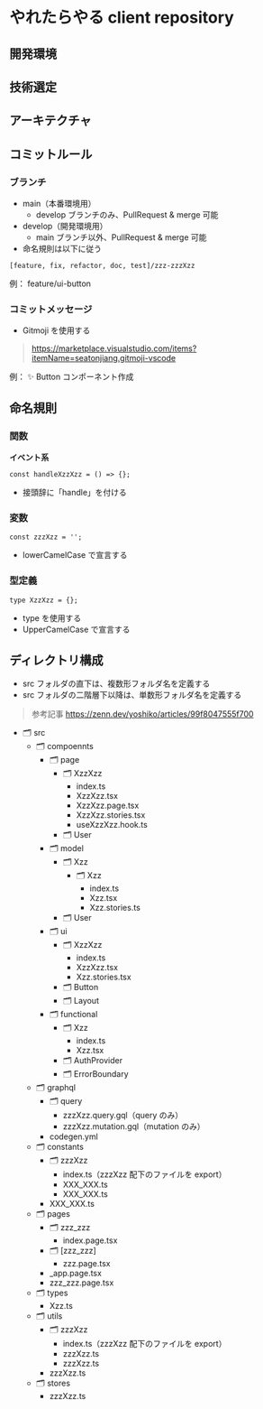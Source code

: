 # やれたらやる client repository

## 開発環境

## 技術選定

## アーキテクチャ

## コミットルール

### ブランチ

- main（本番環境用）
  - develop ブランチのみ、PullRequest & merge 可能
- develop（開発環境用）
  - main ブランチ以外、PullRequest & merge 可能
- 命名規則は以下に従う

`[feature, fix, refactor, doc, test]/zzz-zzzXzz`

例： feature/ui-button

### コミットメッセージ

- Gitmoji を使用する

> https://marketplace.visualstudio.com/items?itemName=seatonjiang.gitmoji-vscode

例： ✨ Button コンポーネント作成

## 命名規則

### 関数

**イベント系**

`const handleXzzXzz = () => {};`

- 接頭辞に「handle」を付ける

### 変数

`const zzzXzz = '';`

- lowerCamelCase で宣言する

### 型定義

`type XzzXzz = {};`

- type を使用する
- UpperCamelCase で宣言する

## ディレクトリ構成

- src フォルダの直下は、複数形フォルダ名を定義する
- src フォルダの二階層下以降は、単数形フォルダ名を定義する

> 参考記事 https://zenn.dev/yoshiko/articles/99f8047555f700

- 🗂 src
  - 🗂 compoennts
    - 🗂 page
      - 🗂 XzzXzz
        - index.ts
        - XzzXzz.tsx
        - XzzXzz.page.tsx
        - XzzXzz.stories.tsx
        - useXzzXzz.hook.ts
      - 🗂 User
    - 🗂 model
      - 🗂 Xzz
        - 🗂 Xzz
          - index.ts
          - Xzz.tsx
          - Xzz.stories.ts
      - 🗂 User
    - 🗂 ui
      - 🗂 XzzXzz
        - index.ts
        - XzzXzz.tsx
        - Xzz.stories.tsx
      - 🗂 Button
      - 🗂 Layout
    - 🗂 functional
      - 🗂 Xzz
        - index.ts
        - Xzz.tsx
      - 🗂 AuthProvider
      - 🗂 ErrorBoundary
  - 🗂 graphql
    - 🗂 query
      - zzzXzz.query.gql（query のみ）
      - zzzXzz.mutation.gql（mutation のみ）
    - codegen.yml
  - 🗂 constants
    - 🗂 zzzXzz
      - index.ts（zzzXzz 配下のファイルを export）
      - XXX_XXX.ts
      - XXX_XXX.ts
    - XXX_XXX.ts
  - 🗂 pages
    - 🗂 zzz_zzz
      - index.page.tsx
    - 🗂 [zzz_zzz]
      - zzz.page.tsx
    - \_app.page.tsx
    - zzz_zzz.page.tsx
  - 🗂 types
    - Xzz.ts
  - 🗂 utils
    - 🗂 zzzXzz
      - index.ts（zzzXzz 配下のファイルを export）
      - zzzXzz.ts
      - zzzXzz.ts
    - zzzXzz.ts
  - 🗂 stores
    - zzzXzz.ts
